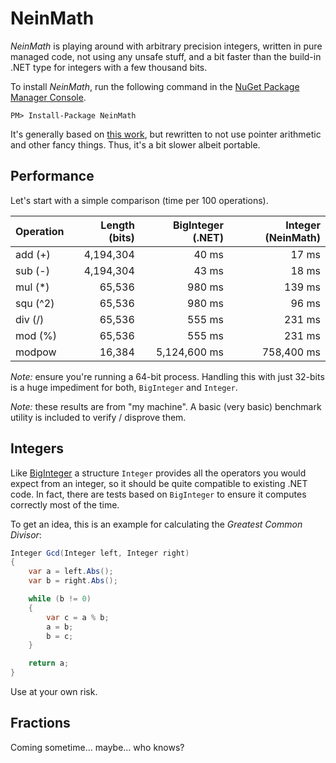 ﻿NeinMath
========

*NeinMath* is playing around with arbitrary precision integers, written in pure managed code, not using any unsafe stuff, and a bit faster than the build-in .NET type for integers with a few thousand bits.

To install *NeinMath*, run the following command in the [NuGet Package Manager Console](http://docs.nuget.org/docs/start-here/using-the-package-manager-console).

    PM> Install-Package NeinMath

It's generally based on [this work][0], but rewritten to not use pointer arithmetic and other fancy things. Thus, it's a bit slower albeit portable.


Performance
-----------

Let's start with a simple comparison (time per 100 operations).

| Operation | Length (bits) | BigInteger (.NET) | Integer (NeinMath) |
|:----------|--------------:|------------------:|-------------------:|
| add (+)   |     4,194,304 |             40 ms |              17 ms |
| sub (-)   |     4,194,304 |             43 ms |              18 ms |
| mul (*)   |        65,536 |            980 ms |             139 ms |
| squ (^2)  |        65,536 |            980 ms |              96 ms |
| div (/)   |        65,536 |            555 ms |             231 ms |
| mod (%)   |        65,536 |            555 ms |             231 ms |
| modpow    |        16,384 |      5,124,600 ms |         758,400 ms |

*Note:* ensure you're running a 64-bit process. Handling this with just 32-bits is a huge impediment for both, `BigInteger` and `Integer`.

*Note:* these results are from "my machine". A basic (very basic) benchmark utility is included to verify / disprove them.


Integers
--------

Like [BigInteger][1] a structure `Integer` provides all the operators you would expect from an integer, so it should be quite compatible to existing .NET code. In fact, there are tests based on `BigInteger` to ensure it computes correctly most of the time.

To get an idea, this is an example for calculating the *Greatest Common Divisor*:

```csharp
Integer Gcd(Integer left, Integer right)
{
    var a = left.Abs();
    var b = right.Abs();

    while (b != 0)
    {
        var c = a % b;
        a = b;
        b = c;
    }

    return a;
}
```

Use at your own risk.

Fractions
---------

Coming sometime... maybe... who knows?


[0]: http://axel.heer.eu/2011/02/05/big-integer-arithmetik/
[1]: http://msdn.microsoft.com/library/system.numerics.biginteger
